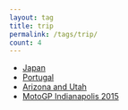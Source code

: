 ```yaml
---
layout: tag
title: trip
permalink: /tags/trip/
count: 4
---
```


- [Japan](https://ansari.io/travel/japan-trip/)
- [Portugal](https://ansari.io/travel/portugal-trip/)
- [Arizona and Utah](https://ansari.io/travel/arizona-moab-utah/)
- [MotoGP Indianapolis 2015](https://ansari.io/travel/motogp-indianapolis-2015/)
